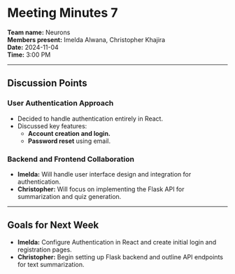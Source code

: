 # Meeting Minutes 7

**Team name:** Neurons  
**Members present:** Imelda Alwana, Christopher Khajira  
**Date:** 2024-11-04  
**Time:** 3:00 PM  

---

## Discussion Points  

### User Authentication Approach  
- Decided to handle authentication entirely in React.  
- Discussed key features:  
  - **Account creation and login.**  
  - **Password reset** using email.  

### Backend and Frontend Collaboration  
- **Imelda:** Will handle user interface design and integration for authentication.  
- **Christopher:** Will focus on implementing the Flask API for summarization and quiz generation.  

---

## Goals for Next Week  
- **Imelda:** Configure Authentication in React and create initial login and registration pages.  
- **Christopher:** Begin setting up Flask backend and outline API endpoints for text summarization.  
